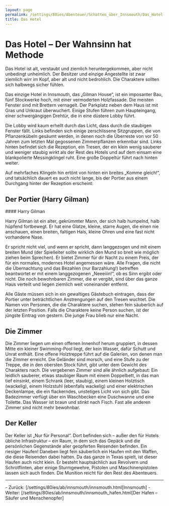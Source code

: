 ```yaml
---
layout: page
permalink: /settings/80ies/Abenteuer/Schatten_über_Innsmouth/Das_Hotel
title: Das Hotel
---
```


# Das Hotel &ndash; Der Wahnsinn hat Methode

Das Hotel ist alt, verstaubt und ziemlich heruntergekommen, aber nicht unbedingt unheimlich. Der Besitzer und einzige Angestellte ist zwar ziemlich wirr im Kopf, aber alt und nicht bedrohlich. Die Charaktere sollten sich halbwegs sicher fühlen.

Das einzige Hotel in Innsmouth, das &bdquo;Gilman House&ldquo;, ist ein imposanter Bau, fünf Stockwerke hoch, mit einer vermoderten Holzfassade. Die meisten Fenster sind mit Brettern vernagelt. Der Parkplatz neben dem Haus ist mit Gras und Unkraut überwuchert. Einige Stufen führen zum Haupteingang, einer schwergängigen Drehtür, die in eine düstere Lobby führt.

Die Lobby wird kaum erhellt durch das Licht, dass durch die staubigen Fenster fällt. Links befinden sich einige zerschlissene Sitzgruppen, die von Pflanzenkübeln gesäumt werden, in denen noch die Überreste von vor 50 Jahren zum letzten Mal gegossenen Zimmerpflanzen erkennbar sind. Links hinten befindet sich die Rezeption, ein Tresen, der ein klein wenig sauberer und weniger staubig wirkt als der Rest des Hotels und auf dem einsam eine blankpolierte Messingklingel ruht. Eine große Doppeltür führt nach hinten weiter.

Auf mehrfaches Klingeln hin ertönt von hinten ein breites &bdquo;Komme gleich!&ldquo;, und tatsächlich dauert es auch nicht lange, bis der Portier aus einem Durchgang hinter der Rezeption erscheint:

## Der Portier (Harry Gilman)

<div class="hinweis">
#### Harry Gilman

Harry Gilman ist ein alter, gekrümmter Mann, der sich halb humpelnd, halb hüpfend fortbewegt. Er hat eine Glatze, kleine, starre Augen, die einen nie anschauen, einen breiten, faltigen Hals, kleine Ohren und eine fast nicht vorhandene Nase.

</div>
Er spricht nicht viel, und wenn er spricht, dann langgezogen und mit einem breiten Mund (der Spielleiter sollte wirklich den Mund so breit wie möglich ziehen beim Sprechen). Er bietet Zimmer für dir Nacht zu einem Preis, der für ein normales, modernes Hotel angemessen wäre. Alle Fragen, die nicht die Übernachtung und das Bezahlen (nur Barzahlung!) betreffen beantwortet er mit einem langgezogenen &bdquo;Neeeiiin!&ldquo;, ob es Sinn ergibt oder nicht. Die noch bewohnbaren Zimmer, die er vergibt, sind über das ganze Haus verteilt und liegen ziemlich weit voneinander entfernt.

Alle Gäste müssen sich in ein gewaltiges Gästebuch eintragen, dass der Portier unter beträchtlichen Anstrengungen auf den Tresen wuchtet. Die Namen von Personen, die die Charaktere suchen, stehen fein säuberlich auf der letzten Position. Falls die Charaktere keine Person suchen, ist der jüngste Eintrag von gestern. Die junge Frau blieb nur eine Nacht.

## Die Zimmer

Die Zimmer liegen um einen offenen Innenhof herum gruppiert, in dessen Mitte ein kleiner Swimming-Pool liegt, der kein Wasser, dafür Schutt und Unrat enthält. Eine offene Holztreppe führt auf die Galerien, von denen man die Zimmer erreicht. Die Geländer sind morsch, und eine Stufe zu der Treppe, die in den obersten Stock führt, gibt unter dem Gewicht des Charakters nach. Die vergebenen Zimmer sind alle ähnlich aufgebaut: Ein leidlich sauberer, etwas staubiger Raum mit einem Doppelbett, in das man tief einsinkt, einem Schrank (leer, staubig), einem kleinen Holztisch (wackelig), einem Holzstuhl (ebenfalls wackelig) und einer elektrischen Deckenlampe, die ein flackerndes, unstetiges Licht von sich gibt. Das Badezimmer verfügt über ein Waschbecken eine Duschwanne und eine Toilette. Das Wasser ist braun und stinkt nach Fisch. Fast alle anderen Zimmer sind nicht mehr bewohnbar.

## Der Keller

Der Keller ist &bdquo;Nur für Personal&ldquo;. Dort befinden sich &ndash; außer den für Hotels übliche Infrastruktur &ndash; ein Raum, in dem sich das Gepäck und die persönlichen Gegenstände aller geopferten Reisenden befinden. Ein riesiger Haufen! Daneben liegt fein säuberlich ein Haufen mit den Waffen, die diese Reisenden dabei hatten. Da das ganze in Texas spielt, ist dieser Haufen auch nicht klein. Er besteht hauptsächlich aus Revolvern und Schrotflinten, aber einige Sturmgewehre, Pistolen und Maschinenpistolen lassen sich auch finden. Die Munition reicht für den Rest des Abenteuers.


<hr/>
- Zurück: [/settings/80ies/ab/innsmouth/innsmouth.html[Innsmouth]
- Weiter: [/settings/80ies/ab/innsmouth/innsmouth_hafen.html[Der Hafen &ndash; Säufer und Menschenopfer]

